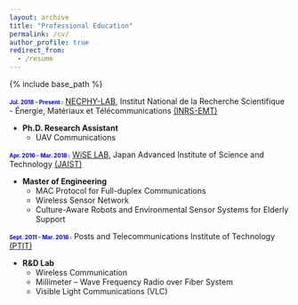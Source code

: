 ```yaml
---
layout: archive
title: "Professional Education"
permalink: /cv/
author_profile: true
redirect_from:
  - /resume
---
```


{% include base_path %}

**<font size="1" color="#0000FF">Jul. 2018 - Present :</font>** [NECPHY-LAB](http://necphy-lab.com/), Institut National de la Recherche Scientifique - Énergie, Matériaux et Télécommunications [(INRS-EMT)](http://www.emt.inrs.ca/emt/)
- **Ph.D. Research Assistant** 
  - UAV Communications

**<font size="1" color="#0000FF">Apr. 2016 - Mar. 2018 :</font>** [WiSE LAB](http://www.jaist.ac.jp/is/labs/lim-lab/people.php), Japan Advanced Institute of Science and Technology [(JAIST)](http://www.jaist.ac.jp/index.html) 
- **Master of Engineering** 
  - MAC Protocol for Full-duplex Communications
  - Wireless Sensor Network
  - Culture-Aware Robots and Environmental Sensor Systems for Elderly Support

**<font size="1" color="#0000FF">Sept. 2011 - Mar. 2016 :</font>** Posts and Telecommunications Institute of Technology [(PTIT)](http://portal.ptit.edu.vn/) 
- **R&D Lab**  
  - Wireless Communication
  - Millimeter – Wave Frequency Radio over Fiber System
  - Visible Light Communications (VLC)
